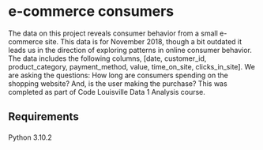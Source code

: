 <h1> e-commerce consumers </h1>
<p>The data on this project reveals consumer behavior from a small e-commerce site. This data is for November 2018, though a bit outdated it leads us in the direction of exploring patterns in online consumer behavior. The data includes the following columns, [date, customer_id, product_category, payment_method, value, time_on_site, clicks_in_site]. We are asking the questions: How long are consumers spending on the shopping website? And, is the user making the purchase? This was completed as part of Code Louisville Data 1 Analysis course.</p>

<h2> <p>Requirements <p> </h2>
<p> Python 3.10.2
